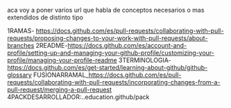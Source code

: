 aca voy a poner varios url que habla de conceptos necesarios o mas extendidos de distinto tipo

1RAMAS- https://docs.github.com/es/pull-requests/collaborating-with-pull-requests/proposing-changes-to-your-work-with-pull-requests/about-branches
2README-https://docs.github.com/es/account-and-profile/setting-up-and-managing-your-github-profile/customizing-your-profile/managing-your-profile-readme
3TERMINOLOGIA-https://docs.github.com/es/get-started/learning-about-github/github-glossary
FUSIONARRAMAL_https://docs.github.com/es/pull-requests/collaborating-with-pull-requests/incorporating-changes-from-a-pull-request/merging-a-pull-request
4PACKDESARROLLADOR:..education.github/pack
